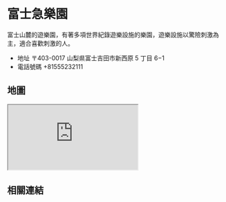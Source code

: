 # 富士急樂園

富士山麓的遊樂園，有著多項世界紀錄遊樂設施的樂園，遊樂設施以驚險刺激為主，適合喜歡刺激的人。

- 地址 〒403-0017 山梨県富士吉田市新西原 5 丁目 6−1
- 電話號碼 +81555232111

## 地圖

<iframe src="https://www.google.com/maps/embed?pb=!1m18!1m12!1m3!1d3248.701933414622!2d138.77750682560452!3d35.4869178906242!2m3!1f0!2f0!3f0!3m2!1i1024!2i768!4f13.1!3m3!1m2!1s0x601960eacac8b82f%3A0x47ca3021adc03730!2sFuji-Q%20Highland!5e0!3m2!1sen!2stw!4v1690639039178!5m2!1sen!2stw" loading="lazy" referrerpolicy="no-referrer-when-downgrade"></iframe>

## 相關連結
